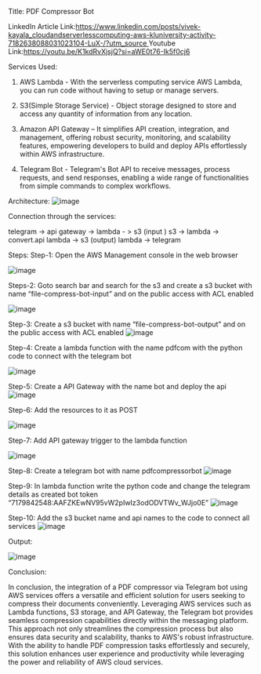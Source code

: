 Title:
PDF Compressor Bot

LinkedIn Article Link:[https://www.linkedin.com/posts/vivek-kayala_cloudandserverlesscomputing-aws-kluniversity-activity-7182638088031023104-LuX-/?utm_source
](https://www.linkedin.com/pulse/pdf-compressor-telegram-bot-vivek-kayala-ey9ic/)
Youtube Link:https://youtu.be/K1kdRvXjsjQ?si=aWE0t76-Ik5f0cj6

Services Used:
1.	AWS Lambda - With the serverless computing service AWS Lambda, you can run code without having to setup or manage servers. 

2.	S3(Simple Storage Service) - Object storage designed to store and access any quantity of information from any location.

3.	Amazon API Gateway – It  simplifies API creation, integration, and management, offering robust security, monitoring, and scalability features, empowering developers to build and deploy APIs effortlessly within AWS infrastructure.

4.	Telegram Bot - Telegram's Bot API to receive messages, process requests, and send responses, enabling a wide range of functionalities from simple commands to complex workflows.

Architecture:
![image](https://github.com/vivek0234/CSC-PDF-Compressor/assets/110586406/3f204611-cb1b-45ec-902d-ae9126d93d77)

Connection through the services:

telegram -> api gateway ->
lambda - > s3 (input )
s3 -> lambda -> convert.api
lambda -> s3 (output)
lambda -> telegram

Steps:
Step-1: Open the AWS Management console in the web browser
  
![image](https://github.com/vivek0234/CSC-PDF-Com/assets/110586406/8968fc98-a614-4b16-83d9-30a6d8d29762)


Steps-2: Goto search bar and search for the s3 and create a s3 bucket with name “file-compress-bot-input” and on the public access with ACL enabled
 
![image](https://github.com/vivek0234/CSC-PDF-Com/assets/110586406/e4caa054-b703-4dac-bf21-c61305b37883)


Step-3: Create a s3 bucket with name “file-compress-bot-output” and on the public access with ACL enabled
![image](https://github.com/vivek0234/CSC-PDF-Com/assets/110586406/d8e331cf-2819-47a9-82d2-afacb6f382bd)

 
Step-4: Create a lambda function with the name pdfcom with the python code to connect with the telegram bot
 
![image](https://github.com/vivek0234/CSC-PDF-Com/assets/110586406/ca34ac59-7d10-4db1-b1ff-2858158c11e3)



Step-5: Create a API Gateway with the name bot and deploy the api
 ![image](https://github.com/vivek0234/CSC-PDF-Com/assets/110586406/23d3ae67-5fa4-4926-beb8-7f8b471f9a17)


Step-6: Add the resources to it as POST 
 
![image](https://github.com/vivek0234/CSC-PDF-Com/assets/110586406/b9480728-de3f-4667-91ef-5593f2f64bfb)


Step-7: Add API gateway trigger to the lambda function
 
![image](https://github.com/vivek0234/CSC-PDF-Com/assets/110586406/a770975a-67c6-4c91-9a96-2affce359439)



Step-8: Create a telegram bot with name pdfcompressorbot
![image](https://github.com/vivek0234/CSC-PDF-Com/assets/110586406/aa05d82b-ffa5-4f1d-9dba-218bff69024b)
 

Step-9: In lambda function write the python code and change the telegram details as created bot token “7179842548:AAFZKEwNV95vW2pIwIz3odODVTWv_WJjo0E”
 ![image](https://github.com/vivek0234/CSC-PDF-Com/assets/110586406/9c9485bd-6b2d-4a9e-a653-fdc8ee39e9d5)


Step-10: Add the s3 bucket name and api names to the code to connect all services
 ![image](https://github.com/vivek0234/CSC-PDF-Com/assets/110586406/36e4ef7d-f81d-49c6-8076-7eabda138b47)

 Output:

 ![image](https://github.com/vivek0234/CSC-PDF-Com/assets/110586406/4d3672a7-639a-4687-8ceb-a35feac4789e)

 Conclusion:

In conclusion, the integration of a PDF compressor via Telegram bot using AWS services offers a versatile and efficient solution for users seeking to compress their documents conveniently. Leveraging AWS services such as Lambda functions, S3 storage, and API Gateway, the Telegram bot provides seamless compression capabilities directly within the messaging platform. This approach not only streamlines the compression process but also ensures data security and scalability, thanks to AWS's robust infrastructure. With the ability to handle PDF compression tasks effortlessly and securely, this solution enhances user experience and productivity while leveraging the power and reliability of AWS cloud services.




